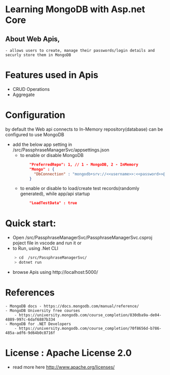 # Learning MongoDB with Asp.net Core
  ## About Web Apis,
    - allows users to create, manage their passwords/login details and securly store them in MongoDB
        
# Features used in Apis
  - CRUD Operations
  - Aggregate

# Configuration

by default the Web api connects to In-Memory repository(database) can be configured to use MongoDB

-  add the below app setting in /src/PassphraseManagerSvc/appsettings.json
    -  to enable or disable MongoDB    
		```json
            "PreferredRepo": 1, // 1 - MongoDB, 2 - InMemory
	        "Mongo" : {
              "DbConnection" : "mongodb+srv://<<username>>:<<password>>@<<servername>>/<<database>>?retryWrites=true&w=majority"
            }
		 ```
	-  to enable or disable to load/create test records(randomly generated), while app/api startup
		```json
		    "LoadTestData" : true
		 ```
# Quick start: 
-    Open /src/PassphraseManagerSvc/PassphraseManagerSvc.csproj poject file in vscode and run it or
-    to Run, using .Net CLI
        
```bash
    > cd  /src/PassphraseManagerSvc/
    > dotnet run
```

     
- browse Apis using  http://localhost:5000/

# References
    - MongoDB docs - https://docs.mongodb.com/manual/reference/
    - MongoDB University free courses
        - https://university.mongodb.com/course_completion/830dba9a-de04-4889-997c-6daf6887b334
    - MongoDB for .NET Developers
        - https://university.mongodb.com/course_completion/70f8656d-b786-485a-adf6-9d64b0c8716f

# License : Apache License 2.0
 - read more here http://www.apache.org/licenses/ 

